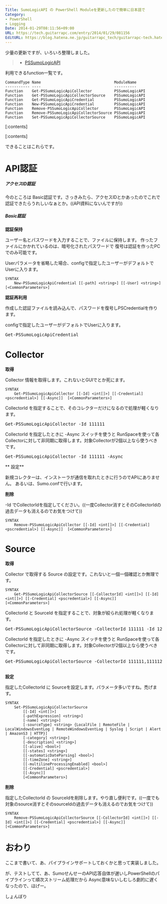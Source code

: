 ```yaml
---
Title: SumoLogicAPI の PowerShell Moduleを更新したので簡単に日本語で
Category:
- PowerShell
- Logging
Date: 2014-01-29T08:11:56+09:00
URL: https://tech.guitarrapc.com/entry/2014/01/29/081156
EditURL: https://blog.hatena.ne.jp/guitarrapc_tech/guitarrapc-tech.hatenablog.com/atom/entry/12921228815717436509
---
```


少量の更新ですが、いろいろ整理しました。

> - [PSSumoLogicAPI](http://guitarrapc.github.io/PSSumoLogicAPI/)

利用できるfunction一覧です。

```
CommandType Name                                 ModuleName
----------- ----                                 ----------
Function    Get-PSSumoLogicApiCollector          PSSumoLogicAPI
Function    Get-PSSumoLogicApiCollectorSource    PSSumoLogicAPI
Function    Get-PSSumoLogicApiCredential         PSSumoLogicAPI
Function    New-PSSumoLogicApiCredential         PSSumoLogicAPI
Function    Remove-PSSumoLogicApiCollector       PSSumoLogicAPI
Function    Remove-PSSumoLogicApiCollectorSource PSSumoLogicAPI
Function    Set-PSSumoLogicApiCollectorSource    PSSumoLogicAPI
```

[:contents]

[:contents]

できることはこれらです。

# API認証

##### アクセスID認証

今のところは Basic認証です。さっきみたら、アクセスIDとかあったのでこれで認証できたらうれしいなぁとか。((API資料にないんですが))

##### Basic認証

**認証保持**

ユーザー名とパスワードを入力することで、ファイルに保持します。
作ったファイルにかかれているのは、暗号化されたパスワードで 復号は認証を作ったPCでのみ可能です。

Userパラメータを省略した場合、configで指定したユーザーがデフォルトでUserに入ります。

```
SYNTAX
    New-PSSumoLogicApiCredential [[-path] <string>] [[-User] <string>]  [<CommonParameters>]
```

**認証再利用**

作成した認証ファイルを読み込んで、パスワードを復号しPSCredentialを作ります。

configで指定したユーザーがデフォルトでUserに入ります。

<pre class="brush: powershell;">
Get-PSSumoLogicApiCredential
</pre>

# Collector

**取得**

Collector 情報を取得します。これないとGUIでとか死にます。

```
SYNTAX
    Get-PSSumoLogicApiCollector [[-Id] <int[]>] [[-Credential] <pscredential>] [[-Async]]  [<CommonParameters>]
```

CollectorId を指定することで、そのコレクターだけになるので処理が軽くなります。

<pre class="brush: powershell;">
Get-PSSumoLogicApiCollector -Id 111111
</pre>

CollectorId を指定したときに -Async スイッチを使うと RunSpaceを使って各Collectorに対して非同期に取得します。対象Collectorが2個以上なら使うべきです。

<pre class="brush: powershell;">
Get-PSSumoLogicApiCollector -Id 111111 -Async
</pre>

** 設定**

新規コレクターは、インストーラが通信を取れたときに行うのでAPIにありません。
あるいは、Sumo.confで行います。

**削除**

-Id でCollectorIdを指定してください。((一度Collector消すとそのCollectorIdの過去データも消えるのでお気をつけて))

```
SYNTAX
    Remove-PSSumoLogicApiCollector [[-Id] <int[]>] [[-Credential] <pscredential>] [[-Async]]  [<CommonParameters>]
```

# Source

**取得**

Collector で取得する Source の設定です。これないと一個一個確認とか無理です。

```
SYNTAX
    Get-PSSumoLogicApiCollectorSource [[-CollectorId] <int[]>] [[-Id] <int[]>] [[-Credential] <pscredential>] [[-Async]]  [<CommonParameters>]
```

CollectorId と SourceId を指定することで、対象が絞られ処理が軽くなります。

<pre class="brush: powershell;">
Get-PSSumoLogicApiCollectorSource -CollectorId 111111 -Id 123
</pre>

CollectorId を指定したときに -Async スイッチを使うと RunSpaceを使って各Collectorに対して非同期に取得します。対象Collectorが2個以上なら使うべきです。

<pre class="brush: powershell;">
Get-PSSumoLogicApiCollectorSource -CollectorId 111111,111112,11113 -Async

</pre>


**設定**

指定したCollectorId に Sourceを設定します。パラメータ多いですね。禿げます。

```
SYNTAX
    Set-PSSumoLogicApiCollectorSource
        [[-Id] <int[]>]
        [-pathExpression] <string>]
        [-name] <string>]
        [-sourceType] <string> {LocalFile | RemoteFile | LocalWindowsEventLog | RemoteWindowsEventLog | Syslog | Script | Alert | AmazonS3 | HTTP}]
        [-category] <string>]
        [-description] <string>]
        [[-alive] <bool>]
        [[-states] <string>]
        [[-automaticDateParsing] <bool>]
        [[-timeZone] <string>]
        [[-multilineProcessingEnabled] <bool>]
        [[-Credential] <pscredential>]
        [[-Async]]
        [<CommonParameters>]
```

**削除**

指定したCollectorId の SourceIdを削除します。やり直し便利です。((一度でも対象のsource消すとそのsourceIdの過去データも消えるのでお気をつけて))

```
SYNTAX
    Remove-PSSumoLogicApiCollectorSource [[-CollectorId] <int[]>] [[-Id] <int[]>] [[-Credential] <pscredential>] [[-Async]]  [<CommonParameters>]
```

# おわり

ここまで書いて、あ、パイプラインサポートしておくかと思って実装しました。

が、テストしてて、あ、SumoせんせーのAPI応答自体が遅いしPowerShellのパイプラインって順次ストリーム処理だから Async意味ないしむしろ劇的に遅くなったので、ほげー。

しょんぼり
